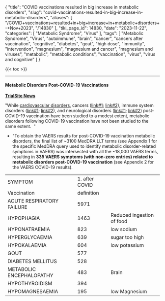 {
    "title": "COVID vaccinations resulted in big increase in metabolic disorders",
    "slug": "covid-vaccinations-resulted-in-big-increase-in-metabolic-disorders",
    "aliases": [
        "/COVID+vaccinations+resulted+in+big+increase+in+metabolic+disorders+-+Nov+2023",
        "/14830"
    ],
    "tiki_page_id": 14830,
    "date": "2023-11-22",
    "categories": [
        "Metabolic Syndrome",
        "Virus"
    ],
    "tags": [
        "Metabolic Syndrome",
        "Virus",
        "autoimmune",
        "brain",
        "cancer",
        "cancers after vaccination",
        "cognitive",
        "diabetes",
        "gout",
        "high dose",
        "immunity",
        "intervention",
        "magnesium",
        "magnesium and cancer",
        "magnesium and viruses",
        "metabolic",
        "metabolic conditions",
        "vaccination",
        "virus",
        "virus and cognitive"
    ]
}


{{< toc >}}

---

#### Metabolic Disorders Post-COVID-19 Vaccinations

 **[TrialSite News](https://www.trialsitenews.com/a/metabolic-disorders-post-covid-19-vaccinations-a42a56a6)** 

"While [cardiovascular disorders](https://pubmed.ncbi.nlm.nih.gov/37973371/;%20https://www.trialsitenews.com/a/are-covid-19-vaccine-induced-adverse-cardiovascular-events-rare-01b2657e), cancers ([link#1](https://pubmed.ncbi.nlm.nih.gov/37243095/); [link#2](https://www.trialsitenews.com/a/are-covid-19-vaccine-induced-cancers-rare-events-806312db)), immune system disorders ([link#1](https://pubmed.ncbi.nlm.nih.gov/37710966/); [link#2](https://www.trialsitenews.com/a/are-covid-19-vaccine-induced-adverse-autoimmune-events-rare-8c55ed90)), and neurological disorders ([link#1](https://pubmed.ncbi.nlm.nih.gov/36788995/); [link#2](https://www.trialsitenews.com/a/are-covid-19-vaccine-induced-adverse-neurological-events-rare-6adb293f)) post-COVID-19 vaccination have been studied to a modest extent, metabolic disorders following COVID-19 vaccination have not been studied to the same extent.  "

* "To obtain the VAERS results for post-COVID-19 vaccination metabolic disorders, the final list of ~3100 MedDRA LLT terms (see Appendix 1 for the specific MedDRA query used to identify metabolic disorder-related symptoms in VAERS) was intersected with all the ~18,000 VAERS terms, resulting in  **335 VAERS symptoms (with non-zero entries) related to metabolic disorders post-COVID-19 vaccination**  (see Appendix 2 for the VAERS COVID-19 results). 

| | | |
| --- | --- | --- |
| SYMPTOM | 1. after COVID  
Vaccination | definition |
| ACUTE RESPIRATORY FAILURE | 5971 |  |
| HYPOPHAGIA | 1463 | Reduced ingestion of food |
| HYPONATRAEMIA | 823 | low sodium |
| HYPERGLYCAEMIA | 639 | sugar too high |
| HYPOKALAEMIA | 604 | low potassium |
| GOUT | 577 |
| DIABETES MELLITUS | 528 |
| METABOLIC ENCEPHALOPATHY | 483 | Brain |
| HYPOTHYROIDISM | 394 |
| HYPOMAGNESAEMIA | 195 | low Magnesium |